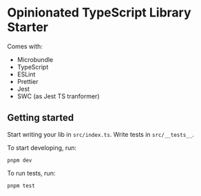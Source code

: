 # Opinionated TypeScript Library Starter

Comes with:
- Microbundle
- TypeScript
- ESLint
- Prettier
- Jest
- SWC (as Jest TS tranformer)

## Getting started

Start writing your lib in `src/index.ts`. 
Write tests in `src/__tests__`.

To start developing, run:
```
pnpm dev
```

To run tests, run:
```
pnpm test
```
